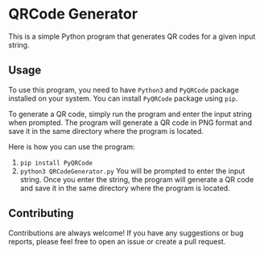 # QRCode Generator
This is a simple Python program that generates QR codes for a given input string.

## Usage
To use this program, you need to have `Python3` and `PyQRCode` package installed on your system. You can install `PyQRCode` package using `pip`.

To generate a QR code, simply run the program and enter the input string when prompted. The program will generate a QR code in PNG format and save it in the same directory where the program is located.

Here is how you can use the program:

1. `pip install PyQRCode`
2. `python3 QRCodeGenerator.py`
You will be prompted to enter the input string. Once you enter the string, the program will generate a QR code and save it in the same directory where the program is located.

## Contributing
Contributions are always welcome! If you have any suggestions or bug reports, please feel free to open an issue or create a pull request.

